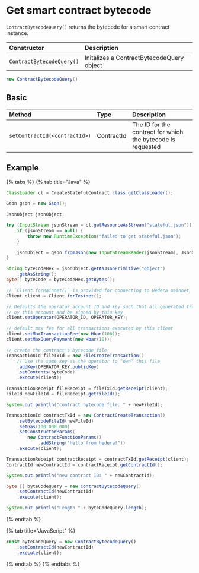 # Get smart contract bytecode

`ContractBytecodeQuery()` returns the bytecode for a smart contract instance.

| Constructor | Description |
| :--- | :--- |
| `ContractBytecodeQuery()` | Initalizes a ContractBytecodeQuery object |

```java
new ContractBytecodeQuery()
```

## Basic

| Method | Type | Description |
| :--- | :--- | :--- |
| `setContractId(<contractId>)` | ContractId | The ID for the contract for which the bytecode is requested |

## Example

{% tabs %}
{% tab title="Java" %}
```java
ClassLoader cl = CreateStatefulContract.class.getClassLoader();

Gson gson = new Gson();

JsonObject jsonObject;

try (InputStream jsonStream = cl.getResourceAsStream("stateful.json")) {
    if (jsonStream == null) {
        throw new RuntimeException("failed to get stateful.json");
    }

    jsonObject = gson.fromJson(new InputStreamReader(jsonStream), JsonObject.class);
}

String byteCodeHex = jsonObject.getAsJsonPrimitive("object")
    .getAsString();
byte[] byteCode = byteCodeHex.getBytes();

// `Client.forMainnet()` is provided for connecting to Hedera mainnet
Client client = Client.forTestnet();

// Defaults the operator account ID and key such that all generated transactions will be paid for
// by this account and be signed by this key
client.setOperator(OPERATOR_ID, OPERATOR_KEY);

// default max fee for all transactions executed by this client
client.setMaxTransactionFee(new Hbar(100));
client.setMaxQueryPayment(new Hbar(10));

// create the contract's bytecode file
TransactionId fileTxId = new FileCreateTransaction()
    // Use the same key as the operator to "own" this file
    .addKey(OPERATOR_KEY.publicKey)
    .setContents(byteCode)
    .execute(client);

TransactionReceipt fileReceipt = fileTxId.getReceipt(client);
FileId newFileId = fileReceipt.getFileId();

System.out.println("contract bytecode file: " + newFileId);

TransactionId contractTxId = new ContractCreateTransaction()
    .setBytecodeFileId(newFileId)
    .setGas(100_000_000)
    .setConstructorParams(
        new ContractFunctionParams()
            .addString("hello from hedera!"))
    .execute(client);

TransactionReceipt contractReceipt = contractTxId.getReceipt(client);
ContractId newContractId = contractReceipt.getContractId();

System.out.println("new contract ID: " + newContractId);

byte [] byteCodeQuery = new ContractBytecodeQuery()
    .setContractId(newContractId)
    .execute(client);

System.out.println("Length " + byteCodeQuery.length);


```
{% endtab %}

{% tab title="JavaScript" %}
```javascript
const byteCodeQuery = new ContractBytecodeQuery()
    .setContractId(newContractId)
    .execute(client);
```
{% endtab %}
{% endtabs %}

